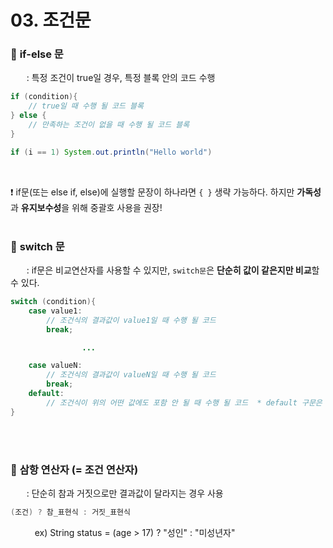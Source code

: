 # 03. 조건문

### 🔹 **if-else 문**
ㅤㅤ: 특정 조건이 true일 경우, 특정 블록 안의 코드 수행 <br>
```java
if (condition){
    // true일 때 수행 될 코드 블록
} else {
    // 만족하는 조건이 없을 때 수행 될 코드 블록
}

if (i == 1) System.out.println("Hello world")
```
<br>

❗ if문(또는 else if, else)에 실행할 문장이 하나라면 `{ }` 생략 가능하다. 하지만 **가독성**과 **유지보수성**을 위해 중괄호 사용을 권장!<br><br>

### 🔹 **switch 문**
ㅤㅤ: if문은 비교연산자를 사용할 수 있지만, `switch문`은 **단순히 값이 같은지만 비교**할 수 있다. <br>
```java
switch (condition){
    case value1:
        // 조건식의 결과값이 value1일 때 수행 될 코드
        break;

                ...

    case valueN:
        // 조건식의 결과값이 valueN일 때 수행 될 코드
        break;
    default:
        // 조건식이 위의 어떤 값에도 포함 안 될 때 수행 될 코드  * default 구문은 선택사항
}
```
<br><br>

### 🔹 **삼항 연산자** (= 조건 연산자)
ㅤㅤ: 단순히 참과 거짓으로만 결과값이 달라지는 경우 사용 <br>
```java
(조건) ? 참_표현식 : 거짓_표현식
```
ㅤㅤㅤex) String status = (age > 17) ? "성인" : "미성년자"<br>

<!--
공백문자: "ㅤ" or &nbsp;
### 🔹 ** **
ㅤㅤ:  <br>
ㅤㅤㅤex) <br>
ㅤㅤ✔ <br>
ㅤㅤㅤㅤㅤex) <br>
ㅤㅤ❗ <br>


1️⃣ <br>
2️⃣ <br>
3️⃣ <br>
4️⃣ <br>
5️⃣ <br>
6️⃣ <br>
ㅤㅤㅤ:<br>
-->
